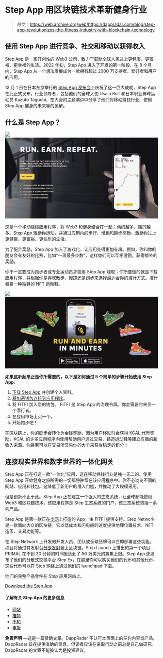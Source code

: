 # Step App 用区块链技术革新健身行业

> 原文：<https://web.archive.org/web/https://dappradar.com/blog/step-app-revolutionizes-the-fitness-industry-with-blockchain-technology>

## 使用 Step App 进行竞争、社交和移动以获得收入

Step App 是一家开创性的 Web3 公司，致力于鼓励全球人民过上更健康、更富裕、更幸福的生活。2022 年初，Step App 进入了开发的第一阶段，在 8 个月内，Step App 从一个想法发展成为一款拥有超过 2000 万支持者、爱好者和用户的应用。

12 月 1 日在日本东京举行的 [Step App 发布会](https://web.archive.org/web/20221227024052/https://step.app/event?utm_source=dappradar&utm_medium=article&utm_campaign=app_introduction)上庆祝了这一巨大成就，Step App 在此正式发布。行业领导者，包括他们的全球大使 Usain Bolt 和日本职业棒球运动员 Kazuto Taguchi，在大会的主题演讲中分享了他们对移动赚钱行业、使用 Step App 健身的未来等的见解。

## **什么是 Step App？**

![](img/42f85d7d2fdd930e1ddb7534091158cd.png)![](img/de27ff3e0f57eb20bc265c57ab463407.png)

这是一个移动赚钱应用程序，将 Web3 和健身结合在一起；动的越多，赚的越多。Step App 激励你运动，并通过应用内的步行、慢跑和跑步奖励，激励你过上更健康、更富裕、更快乐的生活。

为了配合奖励，Step App 加入了游戏化，让应用变得更加有趣。例如，你和你的朋友会有友好的比赛，比如“一周最多步数”，这样你们可以互相激励，获得额外的奖励。

你不一定要成为跑步者或专业运动员才能用 Step App 赚取；你所要做的就是下载应用程序，并根据你是喜欢散步、慢跑还是跑步来选择最适合你的潜行方式。潜行者是一种独特的 NFT 运动鞋。

![](img/77be9024409dc599389d8e0cb2d831c7.png)![](img/6c83762edd6090ce372761353a3022d8.png)

**如果这听起来正是你所需要的，以下是如何通过 5 个简单的步骤开始使用 Step App:**

1.  [下载 Step App](https://web.archive.org/web/20221227024052/https://step.app/app?utm_source=dappradar&utm_medium=article&utm_campaign=app_introduction) 并创建个人资料。
2.  [将加密钱包连接到应用程序](https://web.archive.org/web/20221227024052/http://web.step.app/?utm_source=dappradar&utm_medium=article&utm_campaign=app_introduction)。
3.  将 FITFI 加入您的钱包。 FITFI 是 Step App 的治理令牌。你会需要它来买一个潜行者。
4.  在应用市场上买一个。
5.  开始跑步吧！

在区块链上，你的脚步会转化为金钱奖励，因为用户移动时会获得 KCAL 代币奖励。KCAL 的许多应用程序内使用帮助用户通过交易、铸造运动鞋等建立有趣的新收入来源。你甚至可以在交易所交易你的大卡来获得稳定的积分！

## **连接现实世界和数字世界的一体化网关**

Step App 正在打造一款“一体化”应用，这在移动挣钱行业是独一无二的。使用 Step App 开始健身之旅所需的一切都将驻留在该应用程序中。你不必浏览不同的网站、应用和钱包。这降低了新用户的准入门槛，并推动了大规模采用。

但是创新不止于此。Step App 正在建立一个强大的生态系统，让全球都能使用 Web3 和区块链技术。该应用程序是 Step 生态系统的门户，该生态系统包括一系列产品。

Step App 是第一款正在[步网](https://web.archive.org/web/20221227024052/https://step.app/vision?utm_source=dappradar&utm_medium=article&utm_campaign=app_introduction)上打造的 App，由 FITFI 提供支持。Step Network 是一款面向大众的区块链。它以低成本和闪电般的速度提供地理位置技术、NFT 造币、交易功能等。

在 Step Network 上开发的开发人员、团队或全球品牌可以立即部署这些功能。项目将通过其发射台[分步发射](https://web.archive.org/web/20221227024052/https://steplaunch.org/?utm_source=dappradar&utm_medium=article&utm_campaign=app_introduction)登上区块链。Step Launch 上推出的第一个项目 PRIMAL 在不到 30 分钟的时间里达到了 50 万美元的筹集上限。Step App 还发布了他们的分散式交换平台 Step Ex，在那里你可以购买他们的代币和其他代币，这些代币可以在 Step 网络上通过他们的 launchpad 下载。

他们的完整产品套件在 Step 应用网站上。

[Download the Step App](https://web.archive.org/web/20221227024052/https://step.app/app?utm_source=dappradar&utm_medium=article&utm_campaign=app_introduction)

#### 了解有关 Step App 的更多信息

*   [网站](https://web.archive.org/web/20221227024052/https://step.app/)
*   [推特](https://web.archive.org/web/20221227024052/http://twitter.com/stepapp_)
*   [不和](https://web.archive.org/web/20221227024052/https://discord.gg/stepappdc)
*   [电报](https://web.archive.org/web/20221227024052/https://t.me/stepappchat)

**免责声明** —这是一篇赞助文章。DappRadar 不认可本页面上的任何内容或产品。DappRadar 旨在提供准确的信息，但读者应该在采取行动之前总是自己做研究。DappRadar 的文章不能被认为是投资建议。